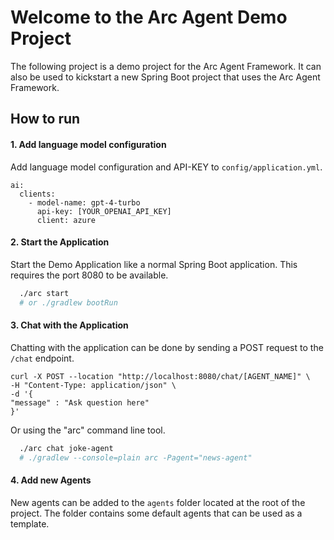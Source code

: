 # Welcome to the Arc Agent Demo Project

The following project is a demo project for the Arc Agent Framework. 
It can also be used to kickstart a new Spring Boot project that uses the Arc Agent Framework.

## How to run

#### 1. Add language model configuration

Add language model configuration and API-KEY to `config/application.yml`.

```
ai:
  clients:
    - model-name: gpt-4-turbo
      api-key: [YOUR_OPENAI_API_KEY]
      client: azure
```

#### 2. Start the Application

Start the Demo Application like a normal Spring Boot application.
This requires the port 8080 to be available.

```bash
  ./arc start 
  # or ./gradlew bootRun
```


#### 3. Chat with the Application

Chatting with the application can be done by sending a POST request to the `/chat` endpoint.

```
curl -X POST --location "http://localhost:8080/chat/[AGENT_NAME]" \
-H "Content-Type: application/json" \
-d '{
"message" : "Ask question here"
}'
```

Or using the "arc" command line tool.

```bash
  ./arc chat joke-agent
  # ./gradlew --console=plain arc -Pagent="news-agent" 
```

#### 4. Add new Agents

New agents can be added to the `agents` folder located at the root of the project.
The folder contains some default agents that can be used as a template.